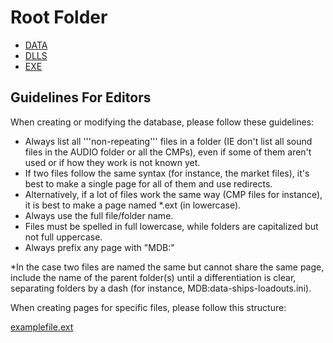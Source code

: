 # Root Folder

* [DATA](./DATA/index.md)
* [DLLS](./DLLS/index.md)
* [EXE](./EXE/index.md)

## Guidelines For Editors
When creating or modifying the database, please follow these guidelines:
* Always list all '''non-repeating''' files in a folder (IE don't list all sound files in the AUDIO folder or all the CMPs), even if some of them aren't used or if how they work is not known yet.
* If two files follow the same syntax (for instance, the market files), it's best to make a single page for all of them and use redirects.
* Alternatively, if a lot of files work the same way (CMP files for instance), it is best to make a page named *.ext (in lowercase).
* Always use the full file/folder name.
* Files must be spelled in full lowercase, while folders are capitalized but not full uppercase.
* Always prefix any page with "MDB:"

*In the case two files are named the same but cannot share the same page, include the name of the parent folder(s) until a differentiation is clear, separating folders by a dash (for instance, MDB:data-ships-loadouts.ini).

When creating pages for specific files, please follow this structure:

[examplefile.ext](./examplefile.ext)
